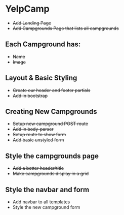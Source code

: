 # YelpCamp

* ~~Add Landing Page~~
* ~~Add Campgrounds Page that lists all campgrounds~~

## Each Campground has:
* ~~Name~~
* ~~Image~~

## Layout & Basic Styling
* ~~Create our header and footer partials~~
* ~~Add in bootstrap~~

## Creating New Campgrounds
* ~~Setup new campground POST route~~
* ~~Add in body-parser~~
* ~~Setup route to show form~~
* ~~Add basic unstyled form~~

## Style the campgrounds page
* ~~Add a better header/title~~
* ~~Make campgrounds display in a grid~~

## Style the navbar and form
* Add navbar to all templates
* Style the new campground form